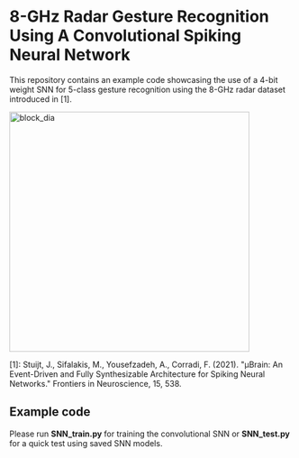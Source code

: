 # 8-GHz Radar Gesture Recognition Using A Convolutional Spiking Neural Network 
This repository contains an example code showcasing the use of a 4-bit weight SNN for 5-class gesture recognition using the 8-GHz radar dataset introduced in [1]. 

<img width="426" alt="block_dia" src="https://user-images.githubusercontent.com/10224818/126898522-4616a259-390f-4ecd-91cf-8572b82af25b.PNG">


[1]: Stuijt, J., Sifalakis, M., Yousefzadeh, A., Corradi, F. (2021). "µBrain: An Event-Driven and Fully Synthesizable Architecture for Spiking Neural Networks." Frontiers in Neuroscience, 15, 538.
## Example code

Please run **SNN_train.py** for training the convolutional SNN or **SNN_test.py** for a quick test using saved SNN models. 




